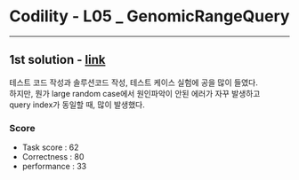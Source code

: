 # Codility - L05 _ GenomicRangeQuery

---
## 1st solution - [link](https://app.codility.com/demo/results/trainingMPH7HB-8AA/)

테스트 코드 작성과 솔루션코드 작성, 테스트 케이스 실험에 공을 많이 들였다.
<br>
하지만, 뭔가 large random case에서 원인파악이 안된 에러가 자꾸 발생하고
<br>
query index가 동일할 때, 많이 발생했다.

### Score
- Task score : 62
- Correctness : 80
- performance : 33


